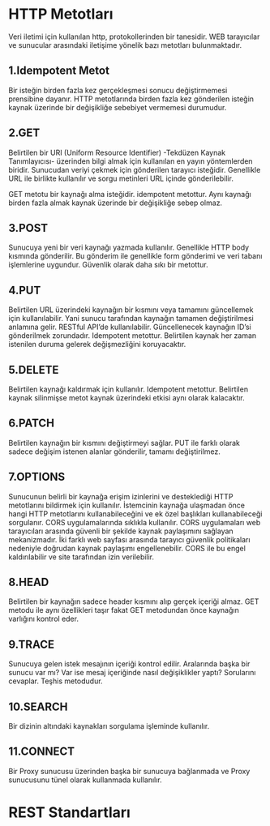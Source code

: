 <h1> HTTP Metotları</h1>
Veri iletimi için kullanılan http, protokollerinden bir tanesidir. WEB tarayıcılar ve sunucular arasındaki iletişime yönelik bazı metotları bulunmaktadır. 
<h2>1.Idempotent Metot</h2> 
Bir isteğin birden fazla kez gerçekleşmesi sonucu değiştirmemesi prensibine dayanır. HTTP metotlarında birden fazla kez gönderilen isteğin kaynak üzerinde bir değişikliğe sebebiyet vermemesi durumudur.
<h2>2.GET</h2>
Belirtilen bir URI (Uniform Resource Identifier) -Tekdüzen Kaynak Tanımlayıcısı- üzerinden bilgi almak için kullanılan en yayın yöntemlerden biridir. Sunucudan veriyi çekmek için gönderilen tarayıcı isteğidir. Genellikle URL ile birlikte kullanılır ve sorgu metinleri URL içinde gönderilebilir. 

GET metotu bir kaynağı alma isteğidir. idempotent metottur. Aynı kaynağı birden fazla almak kaynak üzerinde bir değişikliğe sebep olmaz.
<h2>3.POST</h2>
Sunucuya yeni bir veri kaynağı yazmada kullanılır. Genellikle HTTP body kısmında gönderilir. Bu gönderim ile genellikle form gönderimi ve veri tabanı işlemlerine uygundur. Güvenlik olarak daha sıkı bir metottur. 
<h2>4.PUT</h2>
Belirtilen URL üzerindeki kaynağın bir kısmını veya tamamını güncellemek için kullanılabilir. Yani sunucu tarafından kaynağın tamamen değiştirilmesi anlamına gelir. RESTful API’de kullanılabilir. Güncellenecek kaynağın ID’si gönderilmek zorundadır. Idempotent metottur. Belirtilen kaynak her zaman istenilen duruma gelerek değişmezliğini koruyacaktır. 
<h2>5.DELETE</h2>
Belirtilen kaynağı kaldırmak için kullanılır. Idempotent metottur. Belirtilen kaynak silinmişse metot kaynak üzerindeki etkisi aynı olarak kalacaktır. 
<h2>6.PATCH</h2>
Belirtilen kaynağın bir kısmını değiştirmeyi sağlar. PUT ile farklı olarak sadece değişim istenen alanlar gönderilir, tamamı değiştirilmez. 
<h2>7.OPTIONS</h2>
Sunucunun belirli bir kaynağa erişim izinlerini ve desteklediği HTTP metotlarını bildirmek için kullanılır. İstemcinin kaynağa ulaşmadan önce hangi HTTP metotlarını kullanabileceğini ve ek özel başlıkları kullanabileceği sorgulanır. CORS uygulamalarında sıklıkla kullanılır. 
CORS uygulamaları web tarayıcıları arasında güvenli bir şekilde kaynak paylaşımını sağlayan mekanizmadır. İki farklı web sayfası arasında tarayıcı güvenlik politikaları nedeniyle doğrudan kaynak paylaşımı engellenebilir. CORS ile bu engel kaldırılabilir ve site tarafından izin verilebilir. 
<h2>8.HEAD</h2>
Belirtilen bir kaynağın sadece header kısmını alıp gerçek içeriği almaz. GET metodu ile aynı özellikleri taşır fakat GET metodundan önce kaynağın varlığını kontrol eder. 
<h2>9.TRACE</h2>
Sunucuya gelen istek mesajının içeriği kontrol edilir. Aralarında başka bir sunucu var mı? Var ise mesaj içeriğinde nasıl değişiklikler yaptı? Sorularını cevaplar. Teşhis metodudur. 
<h2>10.SEARCH</h2>
Bir dizinin altındaki kaynakları sorgulama işleminde kullanılır. 
<h2>11.CONNECT</h2>
Bir Proxy sunucusu üzerinden başka bir sunucuya bağlanmada ve Proxy sunucusunu tünel olarak kullanmada kullanılır. 
 
<h1>REST Standartları</h1>
